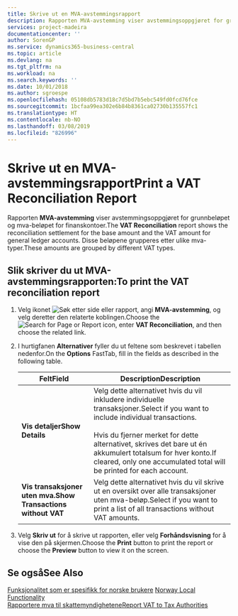 ```yaml
---
title: Skrive ut en MVA-avstemmingsrapport
description: Rapporten MVA-avstemming viser avstemmingsoppgjøret for grunnbeløpet og mva-beløpet for finanskontoer. Disse beløpene grupperes etter ulike mva-typer.
services: project-madeira
documentationcenter: ''
author: SorenGP
ms.service: dynamics365-business-central
ms.topic: article
ms.devlang: na
ms.tgt_pltfrm: na
ms.workload: na
ms.search.keywords: ''
ms.date: 10/01/2018
ms.author: sgroespe
ms.openlocfilehash: 05108db5783d18c7d5bd7b5ebc549fd0fcd76fce
ms.sourcegitcommit: 1bcfaa99ea302e6b84b8361ca02730b135557fc1
ms.translationtype: HT
ms.contentlocale: nb-NO
ms.lasthandoff: 03/08/2019
ms.locfileid: "826996"
---
```

# <a name="print-a-vat-reconciliation-report"></a><span data-ttu-id="c9a70-104">Skrive ut en MVA-avstemmingsrapport</span><span class="sxs-lookup"><span data-stu-id="c9a70-104">Print a VAT Reconciliation Report</span></span>
<span data-ttu-id="c9a70-105">Rapporten **MVA-avstemming** viser avstemmingsoppgjøret for grunnbeløpet og mva-beløpet for finanskontoer.</span><span class="sxs-lookup"><span data-stu-id="c9a70-105">The **VAT Reconciliation** report shows the reconciliation settlement for the base amount and the VAT amount for general ledger accounts.</span></span> <span data-ttu-id="c9a70-106">Disse beløpene grupperes etter ulike mva-typer.</span><span class="sxs-lookup"><span data-stu-id="c9a70-106">These amounts are grouped by different VAT types.</span></span>  

## <a name="to-print-the-vat-reconciliation-report"></a><span data-ttu-id="c9a70-107">Slik skriver du ut MVA-avstemmingsrapporten:</span><span class="sxs-lookup"><span data-stu-id="c9a70-107">To print the VAT reconciliation report</span></span>  

1.  <span data-ttu-id="c9a70-108">Velg ikonet ![Søk etter side eller rapport](../../media/ui-search/search_small.png "Søk etter side eller rapport"), angi **MVA-avstemming**, og velg deretter den relaterte koblingen.</span><span class="sxs-lookup"><span data-stu-id="c9a70-108">Choose the ![Search for Page or Report](../../media/ui-search/search_small.png "Search for Page or Report icon") icon, enter **VAT Reconciliation**, and then choose the related link.</span></span>  
2.  <span data-ttu-id="c9a70-109">I hurtigfanen **Alternativer** fyller du ut feltene som beskrevet i tabellen nedenfor.</span><span class="sxs-lookup"><span data-stu-id="c9a70-109">On the **Options** FastTab, fill in the fields as described in the following table.</span></span>  

    |<span data-ttu-id="c9a70-110">Felt</span><span class="sxs-lookup"><span data-stu-id="c9a70-110">Field</span></span>|<span data-ttu-id="c9a70-111">Description</span><span class="sxs-lookup"><span data-stu-id="c9a70-111">Description</span></span>|  
    |---------------------------------|---------------------------------------|  
    |<span data-ttu-id="c9a70-112">**Vis detaljer**</span><span class="sxs-lookup"><span data-stu-id="c9a70-112">**Show Details**</span></span>|<span data-ttu-id="c9a70-113">Velg dette alternativet hvis du vil inkludere individuelle transaksjoner.</span><span class="sxs-lookup"><span data-stu-id="c9a70-113">Select if you want to include individual transactions.</span></span><br /><br /> <span data-ttu-id="c9a70-114">Hvis du fjerner merket for dette alternativet, skrives det bare ut én akkumulert totalsum for hver konto.</span><span class="sxs-lookup"><span data-stu-id="c9a70-114">If cleared, only one accumulated total will be printed for each account.</span></span>|  
    |<span data-ttu-id="c9a70-115">**Vis transaksjoner uten mva.**</span><span class="sxs-lookup"><span data-stu-id="c9a70-115">**Show Transactions without VAT**</span></span>|<span data-ttu-id="c9a70-116">Velg dette alternativet hvis du vil skrive ut en oversikt over alle transaksjoner uten mva-beløp.</span><span class="sxs-lookup"><span data-stu-id="c9a70-116">Select if you want to print a list of all transactions without VAT amounts.</span></span>|  

3.  <span data-ttu-id="c9a70-117">Velg **Skriv ut** for å skrive ut rapporten, eller velg **Forhåndsvisning** for å vise den på skjermen.</span><span class="sxs-lookup"><span data-stu-id="c9a70-117">Choose the **Print** button to print the report or choose the **Preview** button to view it on the screen.</span></span>  

## <a name="see-also"></a><span data-ttu-id="c9a70-118">Se også</span><span class="sxs-lookup"><span data-stu-id="c9a70-118">See Also</span></span>  
 <span data-ttu-id="c9a70-119">[Funksjonalitet som er spesifikk for norske brukere](norway-local-functionality.md) </span><span class="sxs-lookup"><span data-stu-id="c9a70-119">[Norway Local Functionality](norway-local-functionality.md) </span></span>  
 [<span data-ttu-id="c9a70-120">Rapportere mva til skattemyndighetene</span><span class="sxs-lookup"><span data-stu-id="c9a70-120">Report VAT to Tax Authorities</span></span>](../../finance-how-report-vat.md)

